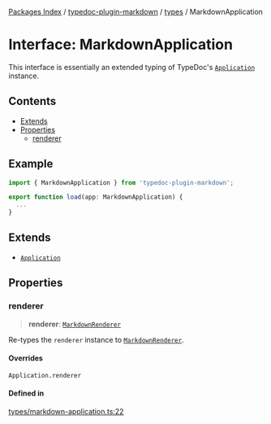 [Packages Index](../../../README.md) / [typedoc-plugin-markdown](../../README.md) / [types](../README.md) / MarkdownApplication

# Interface: MarkdownApplication

This interface is essentially an extended typing of TypeDoc's [`Application`](https://typedoc.org/api/classes/Application.html) instance.

## Contents

* [Extends](#extends)
* [Properties](#properties)
  * [renderer](#renderer)

## Example

```ts
import { MarkdownApplication } from 'typedoc-plugin-markdown';

export function load(app: MarkdownApplication) {
  ...
}
```

## Extends

* [`Application`](https://typedoc.org/api/classes/Application.html)

## Properties

### renderer

> **renderer**: [`MarkdownRenderer`](MarkdownRenderer.md)

Re-types the `renderer` instance to [`MarkdownRenderer`](MarkdownRenderer.md).

#### Overrides

`Application.renderer`

#### Defined in

[types/markdown-application.ts:22](https://github.com/typedoc2md/typedoc-plugin-markdown/blob/352ce41370cee18034e72b7c2f3874bbfe56f96f/packages/typedoc-plugin-markdown/src/types/markdown-application.ts#L22)
